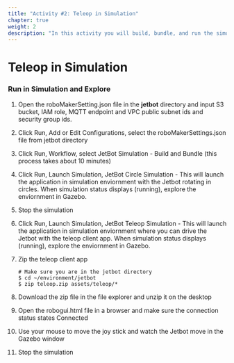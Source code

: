 ```yaml
---
title: "Activity #2: Teleop in Simulation"
chapter: true
weight: 2
description: "In this activity you will build, bundle, and run the simulation and teleop the robot around in a simulation world."
---
```


# Teleop in Simulation

### Run in Simulation and Explore
 
1. Open the roboMakerSetting.json file in the **jetbot** directory and input S3 bucket, IAM role, MQTT endpoint and VPC public subnet ids and security group ids. 
 
1. Click Run, Add or Edit Configurations, select the roboMakerSettings.json file from jetbot directory 
 
1. Click Run, Workflow, select JetBot Simulation - Build and Bundle (this process takes about 10 minutes) 
 
1. Click Run, Launch Simulation, JetBot Circle Simulation - This will launch the application in simulation enviornment with the Jetbot rotating in circles. When simulation status displays (running), explore the enviornment in Gazebo. 
 
1. Stop the simulation 
 
1. Click Run, Launch Simulation, JetBot Teleop Simulation - This will launch the application in simulation enviornment where you can drive the Jetbot with the teleop client app. When simulation status displays (running), explore the enviornment in Gazebo. 
 
1. Zip the teleop client app 
    ``` 
    # Make sure you are in the jetbot directory 
    $ cd ~/environment/jetbot 
    $ zip teleop.zip assets/teleop/* 
    ``` 
1. Download the zip file in the file explorer and unzip it on the desktop 
1. Open the robogui.html file in a browser and make sure the connection status states Connected 
1. Use your mouse to move the joy stick and watch the Jetbot move in the Gazebo window 
1. Stop the simulation 
